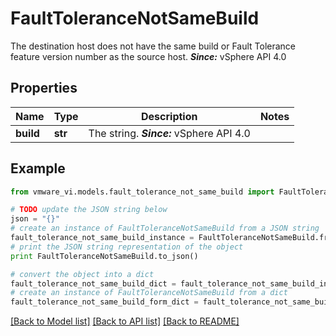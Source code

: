 # FaultToleranceNotSameBuild

The destination host does not have the same build or Fault Tolerance feature version number as the source host.  ***Since:*** vSphere API 4.0 

## Properties
Name | Type | Description | Notes
------------ | ------------- | ------------- | -------------
**build** | **str** | The string.  ***Since:*** vSphere API 4.0  | 

## Example

```python
from vmware_vi.models.fault_tolerance_not_same_build import FaultToleranceNotSameBuild

# TODO update the JSON string below
json = "{}"
# create an instance of FaultToleranceNotSameBuild from a JSON string
fault_tolerance_not_same_build_instance = FaultToleranceNotSameBuild.from_json(json)
# print the JSON string representation of the object
print FaultToleranceNotSameBuild.to_json()

# convert the object into a dict
fault_tolerance_not_same_build_dict = fault_tolerance_not_same_build_instance.to_dict()
# create an instance of FaultToleranceNotSameBuild from a dict
fault_tolerance_not_same_build_form_dict = fault_tolerance_not_same_build.from_dict(fault_tolerance_not_same_build_dict)
```
[[Back to Model list]](../README.md#documentation-for-models) [[Back to API list]](../README.md#documentation-for-api-endpoints) [[Back to README]](../README.md)


